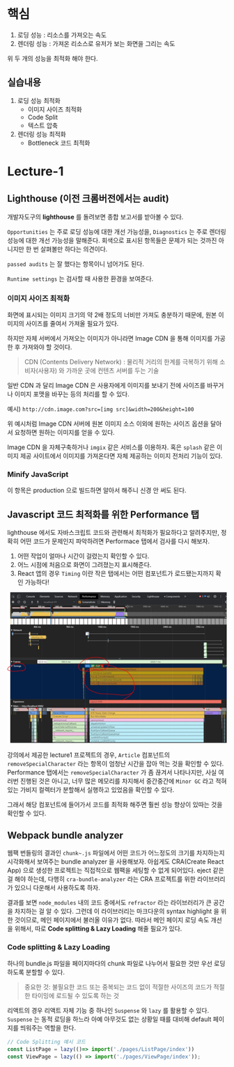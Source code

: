 # 핵심
1. 로딩 성능 : 리소스를 가져오는 속도
2. 렌더링 성능 : 가져온 리소스로 유저가 보는 화면을 그리는 속도

위 두 개의 성능을 최적화 해야 한다.

## 실습내용

1. 로딩 성능 최적화
    - 이미지 사이즈 최적화
    - Code Split
    - 텍스트 압축
2. 렌더링 성능 최적화
    - Bottleneck 코드 최적화

# Lecture-1

## Lighthouse (이전 크롬버전에서는 audit)
개발자도구의 **lighthouse** 를 돌려보면 종합 보고서를 받아볼 수 있다.

`Opportunities` 는 주로 로딩 성능에 대한 개선 가능성을, `Diagnostics` 는 주로 렌더링 성능에 대한 개선 가능성을 말해준다. 회색으로 표시된 항목들은 문제가 되는 것까진 아니지만 한 번 살펴볼만 하다는 의견이다. 

`passed audits` 는 잘 했다는 항목이니 넘어가도 된다.

`Runtime settings` 는 검사할 때 사용한 환경을 보여준다.

### 이미지 사이즈 최적화

화면에 표시되는 이미지 크기의 약 2배 정도의 너비만 가져도 충분하기 때문에, 원본 이미지의 사이즈를 줄여서 가져올 필요가 있다.

하지만 자체 서버에서 가져오는 이미지가 아니라면 Image CDN 을 통해 이미지를 가공한 후 가져와야 할 것이다. 

> CDN (Contents Delivery Network) : 물리적 거리의 한계를 극복하기 위해 소비자(사용자) 와 가까운 곳에 컨텐츠 서버를 두는 기술

일반 CDN 과 달리 Image CDN 은 사용자에게 이미지를 보내기 전에 사이즈를 바꾸거나 이미지 포맷을 바꾸는 등의 처리를 할 수 있다. 

예시) `http://cdn.image.com?src=[img src]&width=200&height=100`

위 예시처럼 Image CDN 서버에 원본 이미지 소스 이외에 원하는 사이즈 옵션을 달아서 요청하면 원하는 이미지를 얻을 수 있다.

Image CDN 을 자체구축하거나 `imgix` 같은 서비스를 이용하자. 혹은 `splash` 같은 이미지 제공 사이트에서 이미지를 가져온다면 자체 제공하는 이미지 전처리 기능이 있다.

### Minify JavaScript

이 항목은 production 으로 빌드하면 알아서 해주니 신경 안 써도 된다.

## Javascript 코드 최적화를 위한 Performance 탭

lighthouse 에서도 자바스크립트 코드와 관련해서 최적화가 필요하다고 알려주지만, 정확히 어떤 코드가 문제인지 파악하려면 Performace 탭에서 검사를 다시 해보자.

1. 어떤 작업이 얼마나 시간이 걸렸는지 확인할 수 있다. 
2. 어느 시점에 처음으로 화면이 그려졌는지 표시해준다.
3. React 앱의 경우 `Timing` 이란 작은 탭에서는 어떤 컴포넌트가 로드됐는지까지 확인 가능하다!

![](./performance.jpg)

강의에서 제공한 lecture1 프로젝트의 경우, `Article` 컴포넌트의 `removeSpecialCharacter` 라는 항목이 엄청난 시간을 잡아 먹는 것을 확인할 수 있다. Performance 탭에서는 `removeSpecialCharacter` 가 좀 끊겨서 나타나지만, 사실 여러번 진행된 것은 아니고, 너무 많은 메모리를 차지해서 중간중간에 `Minor GC` 라고 적혀있는 가비지 컬렉터가 분할해서 실행하고 있었음을 확인할 수 있다.

그래서 해당 컴포넌트에 들어가서 코드를 최적화 해주면 훨씬 성능 향상이 있따는 것을 확인할 수 있다.

## Webpack bundle analyzer

웹팩 번들링의 결과인 `chunk~.js` 파일에서 어떤 코드가 어느정도의 크기를 차지하는지 시각화해서 보여주는 bundle analyzer 을 사용해보자. 아쉽게도 CRA(Create React App) 으로 생성한 프로젝트는 직접적으로 웹팩을 세팅할 수 없게 되어있다. eject 같은 걸 해야 하는데, 다행히 `cra-bundle-analyzer` 라는 CRA 프로젝트를 위한 라이브러리가 있으니 다운해서 사용하도록 하자.

결과를 보면 `node_modules` 내의 코드 중에서도 `refractor` 라는 라이브러리가 큰 공간을 차지하는 걸 알 수 있다. 그런데 이 라이브러리는 마크다운의 syntax highlight 을 위한 것이므로, 메인 페이지에서 불러올 이유가 없다. 따라서 메인 페이지 로딩 속도 개선을 위해서, 따로 **Code splitting & Lazy Loading** 해줄 필요가 있다.

### Code splitting & Lazy Loading

하나의 bundle.js 파일을 페이지마다의 chunk 파일로 나누어서 필요한 것만 우선 로딩하도록 분할할 수 있다.

> 중요한 것: 불필요한 코드 또는 중복되는 코드 없이 적절한 사이즈의 코드가 적절한 타이밍에 로드될 수 있도록 하는 것

리액트의 경우 리액트 자체 기능 중 하나인 `Suspense` 와 `lazy` 를 활용할 수 있다. `Suspense` 는 동적 로딩을 하느라 아예 아무것도 없는 상황일 때를 대비해 default 페이지를 띄워주는 역할을 한다.

```js
// Code Splitting 예시 코드
const ListPage = lazy(()=> import('./pages/ListPage/index'))
const ViewPage = lazy(() => import('./pages/ViewPage/index'));
```
